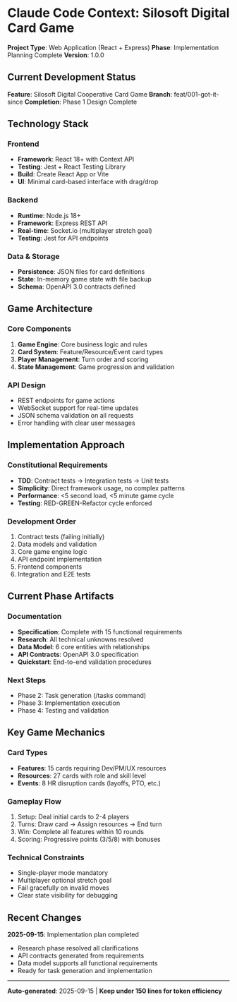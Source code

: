 # Claude Code Context: Silosoft Digital Card Game

**Project Type**: Web Application (React + Express)
**Phase**: Implementation Planning Complete
**Version**: 1.0.0

## Current Development Status

**Feature**: Silosoft Digital Cooperative Card Game
**Branch**: feat/001-got-it-since
**Completion**: Phase 1 Design Complete

## Technology Stack

### Frontend
- **Framework**: React 18+ with Context API
- **Testing**: Jest + React Testing Library
- **Build**: Create React App or Vite
- **UI**: Minimal card-based interface with drag/drop

### Backend
- **Runtime**: Node.js 18+
- **Framework**: Express REST API
- **Real-time**: Socket.io (multiplayer stretch goal)
- **Testing**: Jest for API endpoints

### Data & Storage
- **Persistence**: JSON files for card definitions
- **State**: In-memory game state with file backup
- **Schema**: OpenAPI 3.0 contracts defined

## Game Architecture

### Core Components
1. **Game Engine**: Core business logic and rules
2. **Card System**: Feature/Resource/Event card types
3. **Player Management**: Turn order and scoring
4. **State Management**: Game progression and validation

### API Design
- REST endpoints for game actions
- WebSocket support for real-time updates
- JSON schema validation on all requests
- Error handling with clear user messages

## Implementation Approach

### Constitutional Requirements
- **TDD**: Contract tests → Integration tests → Unit tests
- **Simplicity**: Direct framework usage, no complex patterns
- **Performance**: <5 second load, <5 minute game cycle
- **Testing**: RED-GREEN-Refactor cycle enforced

### Development Order
1. Contract tests (failing initially)
2. Data models and validation
3. Core game engine logic
4. API endpoint implementation
5. Frontend components
6. Integration and E2E tests

## Current Phase Artifacts

### Documentation
- **Specification**: Complete with 15 functional requirements
- **Research**: All technical unknowns resolved
- **Data Model**: 6 core entities with relationships
- **API Contracts**: OpenAPI 3.0 specification
- **Quickstart**: End-to-end validation procedures

### Next Steps
- Phase 2: Task generation (/tasks command)
- Phase 3: Implementation execution
- Phase 4: Testing and validation

## Key Game Mechanics

### Card Types
- **Features**: 15 cards requiring Dev/PM/UX resources
- **Resources**: 27 cards with role and skill level
- **Events**: 8 HR disruption cards (layoffs, PTO, etc.)

### Gameplay Flow
1. Setup: Deal initial cards to 2-4 players
2. Turns: Draw card → Assign resources → End turn
3. Win: Complete all features within 10 rounds
4. Scoring: Progressive points (3/5/8) with bonuses

### Technical Constraints
- Single-player mode mandatory
- Multiplayer optional stretch goal
- Fail gracefully on invalid moves
- Clear state visibility for debugging

## Recent Changes

**2025-09-15**: Implementation plan completed
- Research phase resolved all clarifications
- API contracts generated from requirements
- Data model supports all functional requirements
- Ready for task generation and implementation

---
**Auto-generated**: 2025-09-15 | **Keep under 150 lines for token efficiency**
